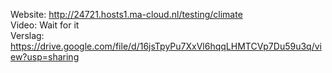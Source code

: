 Website: http://24721.hosts1.ma-cloud.nl/testing/climate  
Video: Wait for it  
Verslag: https://drive.google.com/file/d/16jsTpyPu7XxVl6hqqLHMTCVp7Du59u3q/view?usp=sharing
